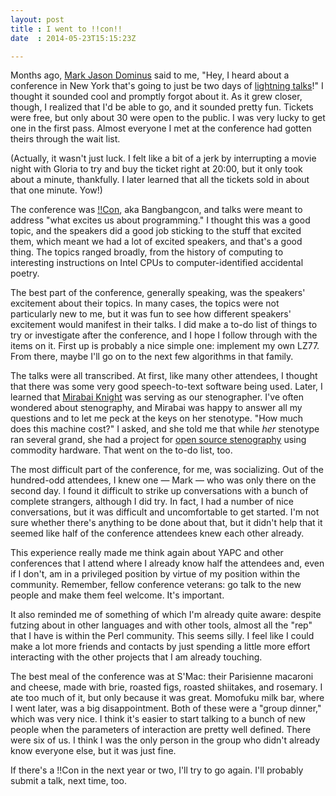 ```yaml
---
layout: post
title : I went to !!con!!
date  : 2014-05-23T15:15:23Z

---
```

Months ago, [Mark Jason Dominus](http://blog.plover.com/) said to me, "Hey, I
heard about a conference in New York that's going to just be two days of
[lightning talks](http://en.wikipedia.org/wiki/Lightning_talk)!"  I thought it
sounded cool and promptly forgot about it.  As it grew closer, though, I
realized that I'd be able to go, and it sounded pretty fun.  Tickets were free,
but only about 30 were open to the public.  I was very lucky to get one in the
first pass.  Almost everyone I met at the conference had gotten theirs through
the wait list.

(Actually, it wasn't just luck.  I felt like a bit of a jerk by interrupting a
movie night with Gloria to try and buy the ticket right at 20:00, but it only
took about a minute, thankfully.  I later learned that all the tickets sold in
about that one minute.  Yow!)

The conference was [!!Con](http://bangbangcon.com/), aka Bangbangcon, and talks
were meant to address "what excites us about programming."  I thought this was
a good topic, and the speakers did a good job sticking to the stuff that
excited them, which meant we had a lot of excited speakers, and that's a good
thing.  The topics ranged broadly, from the history of computing to interesting
instructions on Intel CPUs to computer-identified accidental poetry.

The best part of the conference, generally speaking, was the speakers'
excitement about their topics.  In many cases, the topics were not particularly
new to me, but it was fun to see how different speakers' excitement would
manifest in their talks.  I did make a to-do list of things to try or
investigate after the conference, and I hope I follow through with the items on
it.  First up is probably a nice simple one:  implement my own LZ77.  From
there, maybe I'll go on to the next few algorithms in that family.

The talks were all transcribed.  At first, like many other attendees, I thought
that there was some very good speech-to-text software being used.  Later, I
learned that [Mirabai Knight](http://stenoknight.com/) was serving as our
stenographer.  I've often wondered about stenography, and Mirabai was happy to
answer all my questions and to let me peck at the keys on her stenotype.  "How
much does this machine cost?" I asked, and she told me that while *her*
stenotype ran several grand, she had a project for [open source
stenography](http://stenoknight.com/wiki/Getting_Started) using commodity
hardware.  That went on the to-do list, too.

The most difficult part of the conference, for me, was socializing.  Out of the
hundred-odd attendees, I knew one — Mark — who was only there on the second
day.  I found it difficult to strike up conversations with a bunch of complete
strangers, although I did try.  In fact, I had a number of nice conversations,
but it was difficult and uncomfortable to get started.  I'm not sure whether
there's anything to be done about that, but it didn't help that it seemed like
half of the conference attendees knew each other already.

This experience really made me think again about YAPC and other conferences
that I attend where I already know half the attendees and, even if I don't, am
in a privileged position by virtue of my position within the community.
Remember, fellow conference veterans: go talk to the new people and make them
feel welcome.  It's important.

It also reminded me of something of which I'm already quite aware:  despite
futzing about in other languages and with other tools, almost all the "rep"
that I have is within the Perl community.  This seems silly.  I feel like I
could make a lot more friends and contacts by just spending a little more
effort interacting with the other projects that I am already touching.

The best meal of the conference was at S'Mac: their Parisienne macaroni and
cheese, made with brie, roasted figs, roasted shiitakes, and rosemary.  I ate
too much of it, but only because it was great.  Momofuku milk bar, where I went
later, was a big disappointment.  Both of these were a "group dinner," which
was very nice.  I think it's easier to start talking to a bunch of new people
when the parameters of interaction are pretty well defined.  There were six of
us.  I think I was the only person in the group who didn't already know
everyone else, but it was just fine.

If there's a !!Con in the next year or two, I'll try to go again.  I'll
probably submit a talk, next time, too.

